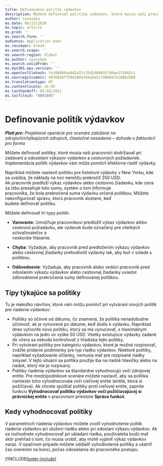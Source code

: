 ```yaml
---
title: Definovanie politík výdavkov
description: Môžete definovať politiky výdavkov, ktoré musia vaši pracovníci dodržiavať pri zadávaní a odosielaní výkazov výdavkov a cestovných požiadaviek.
author: suvaidya
ms.date: 09/23/2020
ms.topic: article
ms.prod: ''
ms.search.form: ''
audience: Application User
ms.reviewer: kfend
ms.search.scope: ''
ms.search.region: Global
ms.author: suvaidya
ms.search.validFrom: ''
ms.dyn365.ops.version: ''
ms.openlocfilehash: fa108db9aa0d2a22c35d2d046917ddae1f3842c1
ms.sourcegitcommit: 40f68387f594180af64a5e5c748b6efa188bd300
ms.translationtype: HT
ms.contentlocale: sk-SK
ms.lasthandoff: 05/10/2021
ms.locfileid: "6001895"
---
```

# <a name="define-expense-policies"></a>Definovanie politík výdavkov

_**Platí pre:** Projektové operácie pre scenáre založené na zdrojoch/chýbajúcich zdrojoch, čiastočné nasadenie – dohoda o fakturácii pro forma_

Môžete definovať politiky, ktoré musia vaši pracovníci dodržiavať pri zadávaní a odosielaní výkazov výdavkov a cestovných požiadaviek.         
Implementácia politík výdavkov vám môže pomôcť efektívne riadiť výdavky.         

Napríklad môžete nastaviť politiku pre hotelové výdavky v New Yorku, kde sa uvádza, že náklady na noc nemôžu prekročiť 250 USD.       
Ak pracovník predloží výkaz výdavkov alebo cestovnú žiadanku, kde cena za izbu presahuje túto sumu, systém o tom informuje         
pracovníka, že bola prekročená suma výdavku určená politikou. Môžete nakonfigurovať správu, ktorú pracovník dostane, keď        
budete definovať politiku.      
        
Môžete definovať tri typy politík:         
        
- **Varovanie**: Umožňuje pracovníkovi predložiť výkaz výdavkov alebo cestovnú požiadavku, ale výdavok bude označený pre všetkých schvaľovateľov a         
  neskoršie hlásenie.        

- **Chyba**: Vyžaduje, aby pracovník pred predložením výkazu výdavkov alebo cestovnej žiadanky prehodnotil výdavky tak, aby boli v súlade s politikou.        
 
 - **Odôvodnenie**: Vyžaduje, aby pracovník alebo vedúci pracovník pred odoslaním výkazu výdavkov alebo cestovnej žiadanky uviedol zdôvodnenie prekročenia sumy definovanej politikou.        

## <a name="policy-tips"></a>Tipy týkajúce sa politiky
Tu je niekoľko návrhov, ktoré vám môžu pomôcť pri vytváraní nových politík pre riadenie výdavkov: 

- Politiky sú účinné od dátumu, čo znamená, že politika nenadobudne účinnosť, ak je vytvorené po dátume, keď došlo k výdavku. Napríklad dnes vytvoríte novú politiku, ktorý sa má vynucovať, s maximálnym výdavkom na jedlo vo výške 50 USD. Všetky existujúce výdavky zadané do včera sa nebudú kontrolovať z hľadiska tejto politiky.
- Pri vytváraní politiky pre kategóriu výdavkov, ktoré je možné rozpisovať, zvážte pridanie podmienky pre typ riadku výdavkov. Niektoré politiky, napríklad vyžadovanie účtenky, nemusia mať pre rozpísané riadky zmysel. V tejto situácii sa politika použije iba na riadok hlavičky alebo na riadok, ktorý nie je rozpísaný. 
- Politiky riadenia výdavkov sa štandardne vyhodnocujú voči zdrojovej entite. Pre medzipodnikové scenáre môžete nastaviť, aby sa politika namiesto toho vyhodnocovala voči cieľovej entite (entite, ktorá si požičiava). Ak chcete spúšťať politiky proti cieľovej entite, zapnite funkciu **Vyhodnocovať politiku výdavkov voči požičiavajúcej si právnickej entite** v pracovnom priestore **Správa funkcií**.

## <a name="when-to-evaluate-policies"></a>Kedy vyhodnocovať politiky

V parametroch riadenia výdavkov môžete zvoliť vyhodnotenie politík riadenia výdavkov pri uložení riadku alebo pri odoslaní výkazu výdavkov. Ak sa rozhodnete vyhodnocovať pri ukladaní riadka, používatelia budú mať skôr prehľad o tom, čo musia urobiť, aby mohli vyplniť výkaz výdavkov naraz. V opačnom prípade môžete oddialiť vyhodnotenie politiky a ušetriť čas overením na konci, počas odosielania do pracovného postupu.


[!INCLUDE[footer-include](../includes/footer-banner.md)]